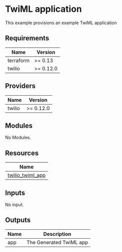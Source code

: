 # TwiML application

This example provisions an example TwiML application

## Requirements

| Name      | Version   |
| --------- | --------- |
| terraform | >= 0.13   |
| twilio    | >= 0.12.0 |

## Providers

| Name   | Version   |
| ------ | --------- |
| twilio | >= 0.12.0 |

## Modules

No Modules.

## Resources

| Name                                                                                                           |
| -------------------------------------------------------------------------------------------------------------- |
| [twilio_twiml_app](https://registry.terraform.io/providers/RJPearson94/twilio/0.12.0/docs/resources/twiml_app) |

## Inputs

No input.

## Outputs

| Name | Description             |
| ---- | ----------------------- |
| app  | The Generated TwiML app |
